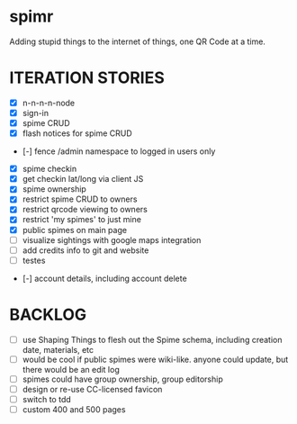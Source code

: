 spimr
=====

Adding stupid things to the internet of things, one QR Code at a time.

ITERATION STORIES
=====

- [x] n-n-n-n-node
- [x] sign-in
- [x] spime CRUD
- [x] flash notices for spime CRUD
- [-] fence /admin namespace to logged in users only
- [x] spime checkin
- [x] get checkin lat/long via client JS
- [x] spime ownership
- [x] restrict spime CRUD to owners
- [x] restrict qrcode viewing to owners
- [x] restrict 'my spimes' to just mine
- [x] public spimes on main page
- [ ] visualize sightings with google maps integration
- [ ] add credits info to git and website
- [ ] testes
- [-] account details, including account delete

BACKLOG
=====

- [ ] use Shaping Things to flesh out the Spime schema, including creation date, materials, etc
- [ ] would be cool if public spimes were wiki-like. anyone could update, but there would be an edit log
- [ ] spimes could have group ownership, group editorship
- [ ] design or re-use CC-licensed favicon
- [ ] switch to tdd
- [ ] custom 400 and 500 pages
